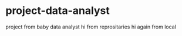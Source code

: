 # project-data-analyst
  project from baby data analyst
  hi from reprositaries
  hi again from local
